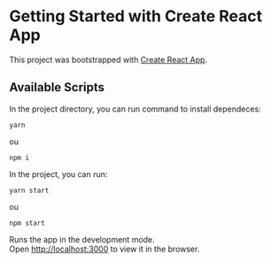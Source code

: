 # Getting Started with Create React App

This project was bootstrapped with [Create React App](https://github.com/facebook/create-react-app).

## Available Scripts

In the project directory, you can run command to install dependeces:

```
yarn
```
ou 
```
npm i
```

In the project, you can run:

```
yarn start
```
ou

```
npm start
```

Runs the app in the development mode.\
Open [http://localhost:3000](http://localhost:3000) to view it in the browser.

